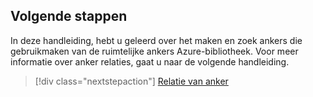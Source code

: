 ## <a name="next-steps"></a>Volgende stappen

In deze handleiding, hebt u geleerd over het maken en zoek ankers die gebruikmaken van de ruimtelijke ankers Azure-bibliotheek. Voor meer informatie over anker relaties, gaat u naar de volgende handleiding.

> [!div class="nextstepaction"]
> [Relatie van anker](/azure/spatial-anchors/concepts/anchor-relationships-way-finding/)
